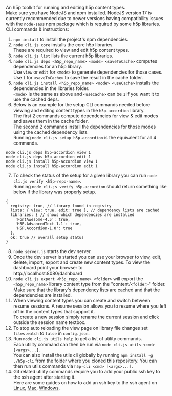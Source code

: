 An h5p toolkit for running and editing h5p content types.  
Make sure you have NodeJS and npm installed. NodeJS version 17 is currently recommended due to newer versions having compatibility issues with the `node-sass` npm package which is required by some h5p libraries.  
CLI commands & instructions:  
1. `npm install` to install the project's npm dependencies.  
2. `node cli.js core` installs the core h5p libraries.  
These are required to view and edit h5p content types.  
3. `node cli.js list` lists the current h5p libraries.  
4. `node cli.js deps <h5p_repo_name> <mode> <saveToCache>` computes dependencies for an h5p library.  
Use `view` or `edit` for `<mode>` to generate dependencies for those cases.  
Use `1` for `<saveToCache>` to save the result in the cache folder.  
5. `node cli.js install <h5p_repo_name> <mode> <useCache>` installs the dependencies in the libraries folder.  
`<mode>` is the same as above and `<useCache>` can be `1` if you want it to use the cached deps.  
6. Below is an example for the setup CLI commands needed before viewing and editing content types in the `h5p-accordion` library.  
The first 2 commands compute dependencies for view & edit modes and saves them in the cache folder.  
The second 2 commands install the dependencies for those modes using the cached dependency lists.  
Running `node cli.js setup h5p-accordion` is the equivalent for all 4 commands.  
```
node cli.js deps h5p-accordion view 1
node cli.js deps h5p-accordion edit 1
node cli.js install h5p-accordion view 1
node cli.js install h5p-accordion edit 1
```
7. To check the status of the setup for a given library you can run `node cli.js verify <h5p-repo-name>`.  
Running `node cli.js verify h5p-accordion` should return something like below if the library was properly setup.  
```
{
  registry: true, // library found in registry
  lists: { view: true, edit: true }, // dependency lists are cached
  libraries: { // shows which dependencies are installed
    'FontAwesome-4.5': true,
    'H5P.AdvancedText-1.1': true,
    'H5P.Accordion-1.0': true
  },
  ok: true // overall setup status
}

```
8. `node server.js` starts the dev server.  
9. Once the dev server is started you can use your browser to view, edit, delete, import, export and create new content types. To view the dashboard point your browser to  
http://localhost:8080/dashboard  
10. `node cli.js export <h5p_repo_name> <folder>` will export the `<h5p_repo_name>` library content type from the "content/`<folder>`" folder.  
Make sure that the library's dependency lists are cached and that the dependencies are installed.  
11. When viewing content types you can create and switch between resume sessions. A resume session allows you to resume where you left off in the content types that support it.  
To create a new session simply rename the current session and click outside the session name textbox.  
12. To stop auto reloading the view page on library file changes set `files.watch` to `false` in `config.json`.  
13. Run `node cli.js utils help` to get a list of utility commands.  
Each utility command can then be run via `node cli.js utils <cmd> [<args>...]`.  
You can also install the utils cli globally by running `npm install -g ./h5p-cli` from the folder where you cloned this repository. You can then run utils commands via `h5p-cli <cmd> [<args>...]`.  
14. Git related utility commands require you to add your public ssh key to the ssh agent after starting it.  
Here are some guides on how to add an ssh key to the ssh agent on [Linux](https://docs.github.com/en/enterprise-cloud@latest/authentication/connecting-to-github-with-ssh/generating-a-new-ssh-key-and-adding-it-to-the-ssh-agent#adding-your-ssh-key-to-the-ssh-agent), [Mac](https://docs.github.com/en/enterprise-cloud@latest/authentication/connecting-to-github-with-ssh/generating-a-new-ssh-key-and-adding-it-to-the-ssh-agent?platform=mac#adding-your-ssh-key-to-the-ssh-agent), [Windows](https://docs.github.com/en/enterprise-cloud@latest/authentication/connecting-to-github-with-ssh/generating-a-new-ssh-key-and-adding-it-to-the-ssh-agent?platform=windows#adding-your-ssh-key-to-the-ssh-agent).  
